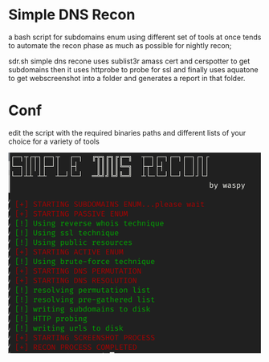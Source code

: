 # Simple DNS Recon
a bash script for subdomains enum using different set of tools at once tends to automate the recon phase as much as possible for nightly recon;

sdr.sh simple dns recone uses sublist3r amass cert and cerspotter to get subdomains then it uses httprobe to probe for ssl and finally uses aquatone to get webscreenshot into a folder and generates a report in that folder.

# Conf
edit the script with the required binaries paths and different lists of your choice for a variety of tools 

![view](https://github.com/w4spy/SimpleDNSRecon/blob/master/Screenshot%20from%202021-01-10%2011-01-48.png)
